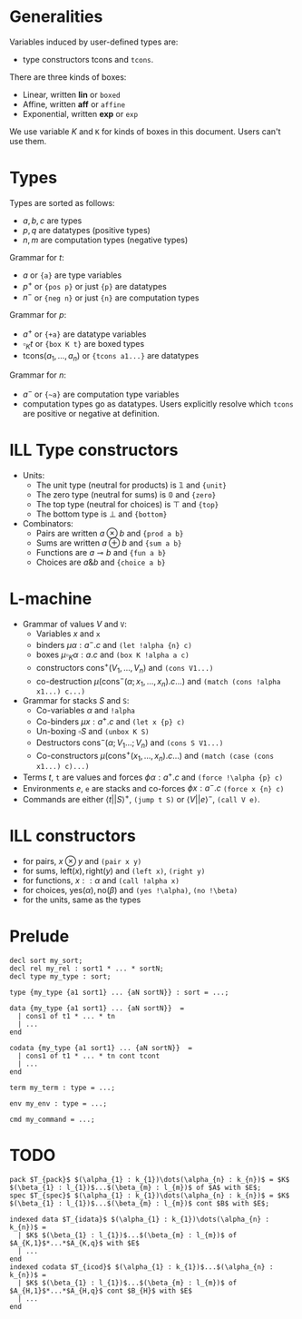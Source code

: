 # Generalities 

Variables induced by user-defined types are:

 - type constructors $\text{tcons}$ and `tcons`. 

There are three kinds of boxes:

- Linear, written $\mathbf{lin}$ or `boxed`
- Affine, written $\mathbf{aff}$ or `affine`
- Exponential, written $\mathbf{exp}$ or `exp`

We use variable $K$ and `K` for kinds of boxes in this document. Users can't use them.

# Types

Types are sorted as follows:

- $a,b,c$ are types
- $p,q$ are datatypes (positive types)
- $n,m$ are computation types (negative types)

Grammar for $t$:

- $a$ or `{a}` are type variables 
- $p^+$ or `{pos p}` or just `{p}` are datatypes 
- $n^-$ or `{neg n}` or just `{n}` are computation types 

Grammar for $p$:

- $a^+$ or `{+a}` are datatype variables 
- $\square_K t$ or `{box K t}` are boxed types
- $\text{tcons}(a_1,\dots,a_n)$ or `{tcons a1...}` are datatypes 

Grammar for $n$:

- $a^-$ or `{~a}` are computation type variables 
- computation types go as datatypes. Users explicitly resolve which `tcons` are positive or negative at definition. 

# ILL Type constructors 
- Units:
  - The unit type (neutral for products) is $\mathbb{1}$ and `{unit}`
  - The zero type (neutral for sums) is $\mathbb{0}$ and `{zero}`
  - The top type (neutral for choices) is $\top$ and `{top}`
  - The bottom type is $\bot$ and `{bottom}`
- Combinators:
  - Pairs are written $a \otimes b$ and `{prod a b}`
  - Sums are written $a \oplus b$ and `{sum a b}`
  - Functions are $a \multimap b$ and `{fun a b}`
  - Choices are $a \& b$ and `{choice a b}`
  
# L-machine 
  
- Grammar of values $V$ and `V`:
  - Variables $x$ and `x`
  - binders $\mu \alpha : a^-.c$ and `(let !alpha {n} c)`
  - boxes $\mu \square_K \alpha : a.c$ and `(box K !alpha a c)`
  - constructors $\text{cons}^+(V_1,\dots,V_n)$ and `(cons V1...)`
  - co-destruction $\mu( \text{cons}^- (\alpha;x_1,\dots,x_n).c \dots )$ and `(match (cons !alpha x1...) c...)`
- Grammar for stacks $S$ and `S`:
  - Co-variables $\alpha$ and `!alpha`
  - Co-binders $\mu x:a^+.c$ and `(let x {p} c)`
  - Un-boxing $\square S$ and `(unbox K S)`
  - Destructors $\text{cons}^- (\alpha;V_1\dots;V_n)$ and `(cons S V1...)`
  - Co-constructors $\mu( \text{cons}^+(x_1,\dots,x_n).c \dots )$ and `(match (case (cons x1...) c)...)`
- Terms $t$, `t` are values and forces $\phi \alpha : a^+.c$ and `(force !\alpha {p} c)`
- Environments $e$, `e` are stacks and co-forces $\phi x: a^-.c$ `(force x {n} c)` 
- Commands are either $\left< t || S \right>^+$, `(jump t S)` or $\left< V || e \right>^-$, `(call V e)`.

# ILL constructors
- for pairs, $x \otimes y$ and `(pair x y)`
- for sums, $\text{left}(x), \text{right}(y)$ and `(left x)`, `(right y)`
- for functions, $x :: \alpha$ and `(call !alpha x)`
- for choices, $\text{yes}(\alpha), \text{no}(\beta)$ and `(yes !\alpha)`, `(no !\beta)`
- for the units, same as the types

# Prelude

```
decl sort my_sort;
decl rel my_rel : sort1 * ... * sortN;
decl type my_type : sort;

type {my_type {a1 sort1} ... {aN sortN}} : sort = ...;

data {my_type {a1 sort1} ... {aN sortN}}  =
  | cons1 of t1 * ... * tn 
  | ...
end

codata {my_type {a1 sort1} ... {aN sortN}}  =
  | cons1 of t1 * ... * tn cont tcont 
  | ...
end

term my_term : type = ...;

env my_env : type = ...;

cmd my_command = ...;
``` 

# TODO 

```
pack $T_{pack}$ $(\alpha_{1} : k_{1})\dots(\alpha_{n} : k_{n})$ = $K$ $(\beta_{1} : l_{1})$...$(\beta_{m} : l_{m})$ of $A$ with $E$;
spec $T_{spec}$ $(\alpha_{1} : k_{1})\dots(\alpha_{n} : k_{n})$ = $K$ $(\beta_{1} : l_{1})$...$(\beta_{m} : l_{m})$ cont $B$ with $E$;

indexed data $T_{idata}$ $(\alpha_{1} : k_{1})\dots(\alpha_{n} : k_{n})$ =
  | $K$ $(\beta_{1} : l_{1})$...$(\beta_{m} : l_{m})$ of $A_{K,1}$*...*$A_{K,q}$ with $E$
  | ...
end
indexed codata $T_{icod}$ $(\alpha_{1} : k_{1})$...$(\alpha_{n} : k_{n})$ =
  | $K$ $(\beta_{1} : l_{1})$...$(\beta_{m} : l_{m})$ of $A_{H,1}$*...*$A_{H,q}$ cont $B_{H}$ with $E$
  | ...
end
```
